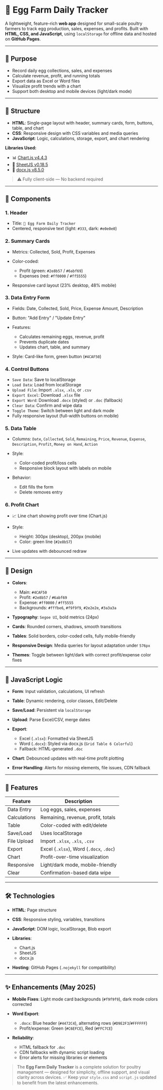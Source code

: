 
# 🐔 Egg Farm Daily Tracker

A lightweight, feature-rich **web app** designed for small-scale poultry farmers to track egg production, sales, expenses, and profits. Built with **HTML, CSS, and JavaScript**, using `localStorage` for offline data and hosted on **GitHub Pages**.

---

## 📌 Purpose

* Record daily egg collections, sales, and expenses
* Calculate revenue, profit, and running totals
* Export data as Excel or Word files
* Visualize profit trends with a chart
* Support both desktop and mobile devices (light/dark mode)

---

## 🧱 Structure

* **HTML**: Single-page layout with header, summary cards, form, buttons, table, and chart
* **CSS**: Responsive design with CSS variables and media queries
* **JavaScript**: Logic, calculations, storage, export, and chart rendering

**Libraries Used:**

* 📊 [Chart.js v4.4.3](https://www.chartjs.org/)
* 📄 [SheetJS v0.18.5](https://sheetjs.com/)
* 📝 [docx.js v8.5.0](https://github.com/dolanmiu/docx)

> ⚠️ Fully client-side — No backend required

---

## 🔧 Components

### 1. Header

* Title: `🐔 Egg Farm Daily Tracker`
* Centered, responsive text (light: `#333`, dark: `#e0e0e0`)

### 2. Summary Cards

* Metrics: Collected, Sold, Profit, Expenses
* Color-coded:

  * Profit (green: `#2e8b57` / `#6abf69`)
  * Expenses (red: `#ff0000` / `#ff5555`)
* Responsive card layout (23% desktop, 48% mobile)

### 3. Data Entry Form

* Fields: Date, Collected, Sold, Price, Expense Amount, Description
* Button: "Add Entry" / "Update Entry"
* Features:

  * Calculates remaining eggs, revenue, profit
  * Prevents duplicate dates
  * Updates chart, table, and summary
* Style: Card-like form, green button (`#4CAF50`)

### 4. Control Buttons

* `Save Data`: Save to localStorage
* `Load Data`: Load from localStorage
* `Upload File`: Import `.xlsx`, `.xls`, or `.csv`
* `Export Excel`: Download `.xlsx` file
* `Export Word`: Download `.docx` (styled) or `.doc` (fallback)
* `Clear Data`: Confirm and wipe data
* `Toggle Theme`: Switch between light and dark mode
* Fully responsive layout (full-width buttons on mobile)

### 5. Data Table

* Columns:
  `Date`, `Collected`, `Sold`, `Remaining`, `Price`, `Revenue`, `Expense`, `Description`, `Profit`, `Money on Hand`, `Action`
* Style:

  * Color-coded profit/loss cells
  * Responsive block layout with labels on mobile
* Behavior:

  * Edit fills the form
  * Delete removes entry

### 6. Profit Chart

* 📈 Line chart showing profit over time (Chart.js)
* Style:

  * Height: 300px (desktop), 200px (mobile)
  * Color: green line (`#2e8b57`)
* Live updates with debounced redraw

---

## 🎨 Design

* **Colors**:

  * Main: `#4CAF50`
  * Profit: `#2e8b57` / `#6abf69`
  * Expense: `#ff0000` / `#ff5555`
  * Backgrounds: `#fffbe6`, `#f9f9f9`, `#2e2e2e`, `#3a3a3a`
* **Typography**: `Segoe UI`, bold metrics (24px)
* **Cards**: Rounded corners, shadows, smooth transitions
* **Tables**: Solid borders, color-coded cells, fully mobile-friendly
* **Responsive Design**: Media queries for layout adaptation under `576px`
* **Themes**: Toggle between light/dark with correct profit/expense color fixes

---

## 🧠 JavaScript Logic

* **Form**: Input validation, calculations, UI refresh
* **Table**: Dynamic rendering, color classes, Edit/Delete
* **Save/Load**: Persistent via `localStorage`
* **Upload**: Parse Excel/CSV, merge dates
* **Export**:

  * Excel (`.xlsx`): Formatted via SheetJS
  * Word (`.docx`): Styled via docx.js (`Grid Table 6 Colorful`)
  * Fallback: HTML-generated `.doc`
* **Chart**: Debounced updates with real-time profit plotting
* **Error Handling**: Alerts for missing elements, file issues, CDN fallback

---

## 🚀 Features

| Feature      | Description                             |
| ------------ | --------------------------------------- |
| Data Entry   | Log eggs, sales, expenses               |
| Calculations | Remaining, revenue, profit, totals      |
| Table        | Color-coded with edit/delete            |
| Save/Load    | Uses localStorage                       |
| File Upload  | Import `.xlsx`, `.xls`, `.csv`          |
| Export       | Excel (`.xlsx`), Word (`.docx`, `.doc`) |
| Chart        | Profit-over-time visualization          |
| Responsive   | Light/dark mode, mobile-friendly        |
| Clear        | Confirmation-based data wipe            |

---

## 🛠 Technologies

* **HTML**: Page structure
* **CSS**: Responsive styling, variables, transitions
* **JavaScript**: DOM logic, localStorage, Blob export
* **Libraries**:

  * Chart.js
  * SheetJS
  * docx.js
* **Hosting**: GitHub Pages (`.nojekyll` for compatibility)

---

## ✨ Enhancements (May 2025)

* **Mobile Fixes**: Light mode card backgrounds (`#f9f9f9`), dark mode colors corrected
* **Word Export**:

  * `.docx`: Blue header (`#4472C4`), alternating rows (`#D9E2F3`/`#FFFFFF`)
  * Profit/expense: Green (`#C6EFCE`), Red (`#FFC7CE`)
* **Reliability**:

  * HTML fallback for `.doc`
  * CDN fallbacks with dynamic script loading
  * Error alerts for missing libraries or elements


> The **Egg Farm Daily Tracker** is a complete solution for poultry management — designed for simplicity, offline support, and visual clarity across devices.
> ✅ Keep your `style.css` and `script.js` updated to benefit from the latest enhancements.

